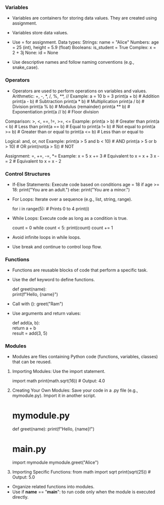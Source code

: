 ### Variables
- Variables are containers for storing data values. They are created using assignment.
- Variables store data values.
- Use = for assignment.
Data types:
    Strings: name = "Alice"
    Numbers: age = 25 (int), height = 5.9 (float)
    Booleans: is_student = True
    Complex: x = 2 + 3j
    None: id = None 
    
- Use descriptive names and follow naming conventions (e.g., snake_case).

### Operators
- Operators are used to perform operations on variables and values.
Arithmetic: +, -, *, /, %, **, //
    Example: 
    a = 10
    b = 3
    print(a + b)  # Addition
    print(a - b)  # Subtraction
    print(a * b)  # Multiplication
    print(a / b)  # Division
    print(a % b)  # Modulus (remainder)
    print(a ** b) # Exponentiation
    print(a // b) # Floor division

Comparison: >, <, ==, !=, >=, <=
    Example: 
    print(a > b)  # Greater than
    print(a < b)  # Less than
    print(a == b) # Equal to
    print(a != b) # Not equal to
    print(a >= b) # Greater than or equal to
    print(a <= b) # Less than or equal to

Logical: and, or, not
    Example: 
        print(a > 5 and b < 10)  # AND
        print(a > 5 or b > 10)   # OR
        print(not(a > 5))        # NOT

Assignment: =, +=, -=, *=
    Example: 
        x = 5
        x += 3  # Equivalent to x = x + 3
        x -= 2  # Equivalent to x = x - 2


### Control Structures
- If-Else Statements: Execute code based on conditions
    age = 18
    if age >= 18:
        print("You are an adult.")
    else:
        print("You are a minor.")

- For Loops: Iterate over a sequence (e.g., list, string, range).
    
    for i in range(5):  # Prints 0 to 4
        print(i)     

- While Loops: Execute code as long as a condition is true.
    
    count = 0
    while count < 5:
        print(count)
        count += 1

- Avoid infinite loops in while loops.
- Use break and continue to control loop flow.

### Functions
- Functions are reusable blocks of code that perform a specific task.
- Use the def keyword to define functions. 

    def greet(name):  
    print(f"Hello, {name}")  

- Call with ():
    greet("Ram")  

- Use arguments and return values:
    
    def add(a, b):  
        return a + b  
    result = add(3, 5)  


### Modules
- Modules are files containing Python code (functions, variables, classes) that can be reused.
1. Importing Modules: Use the import statement.
    
    import math
    print(math.sqrt(16))  # Output: 4.0

2. Creating Your Own Modules:
    Save your code in a .py file (e.g., mymodule.py).
    Import it in another script.


    # mymodule.py
    def greet(name):
        print(f"Hello, {name}!")

    # main.py
    import mymodule
    mymodule.greet("Alice")

3. Importing Specific Functions:
    from math import sqrt
    print(sqrt(25))  # Output: 5.0


- Organize related functions into modules.
- Use if __name__ == "__main__": to run code only when the module is executed directly.
